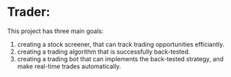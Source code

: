 # Trader:
This project has three main goals:
1. creating a stock screener, that can track trading opportunities efficiantly.
2. creating a trading algorithm that is successfully back-tested.
3. creating a trading bot that can implements the back-tested strategy, and make real-time trades automatically.
